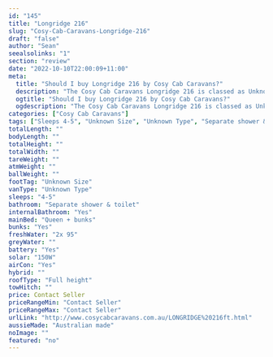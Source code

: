 ```yaml
---
id: "145"
title: "Longridge 216"
slug: "Cosy-Cab-Caravans-Longridge-216"
draft: "false"
author: "Sean"
seealsolinks: "1"
section: "review"
date: "2022-10-10T22:00:09+11:00"
meta:
  title: "Should I buy Longridge 216 by Cosy Cab Caravans?"
  description: "The Cosy Cab Caravans Longridge 216 is classed as Unknown Type, and sleeps 4-5 people. It is Australian made and comes in at Unknown Size. It generally has Separate shower & toilet."
  ogtitle: "Should I buy Longridge 216 by Cosy Cab Caravans?"
  ogdescription: "The Cosy Cab Caravans Longridge 216 is classed as Unknown Type, and sleeps 4-5 people. It is Australian made and comes in at Unknown Size. It generally has Separate shower & toilet."
categories: ["Cosy Cab Caravans"]
tags: ["Sleeps 4-5", "Unknown Size", "Unknown Type", "Separate shower & toilet", "Full height", "Price Unknown", "Australian made"]
totalLength: ""
bodyLength: ""
totalHeight: ""
totalWidth: ""
tareWeight: ""
atmWeight: ""
ballWeight: ""
footTag: "Unknown Size"
vanType: "Unknown Type"
sleeps: "4-5"
bathroom: "Separate shower & toilet"
internalBathroom: "Yes"
mainBed: "Queen + bunks"
bunks: "Yes"
freshWater: "2x 95"
greyWater: ""
battery: "Yes"
solar: "150W"
airCon: "Yes"
hybrid: ""
roofType: "Full height"
towHitch: ""
price: Contact Seller
priceRangeMin: "Contact Seller"
priceRangeMax: "Contact Seller"
urlLink: "http://www.cosycabcaravans.com.au/LONGRIDGE%20216ft.html"
aussieMade: "Australian made"
noImage: ""
featured: "no"
---
```

